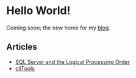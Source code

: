 # Hello World!

Coming soon; the new home for my [blog](https://destinationdata.wordpress.com/).

## Articles

- [SQL Server and the Logical Processing Order](.\Articles\Sql-Server-AndThe-Logical-Processing-Order.md)
- [cliTools](.\Articles\cliTools-Intro.md)
